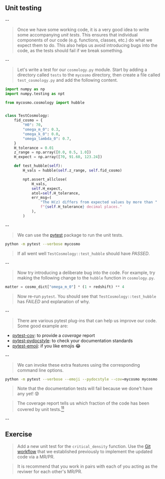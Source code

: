 ## Unit testing

--

> Once we have some working code, it is a very good idea to write some accompanying *unit tests*. This ensures that individual components of our code (e.g. functions, classes, etc.) do what we expect them to do. This also helps us avoid introducing bugs into the code, as the tests should fail if we break something.

--

> Let's write a test for our `cosmology.py` module. Start by adding a directory called `tests` to the `mycosmo` directory, then create a file called `test_cosmology.py` and add the following content.

```python
import numpy as np
import numpy.testing as npt

from mycosmo.cosmology import hubble


class TestCosmology:
    fid_cosmo = {
        "H0": 70,
        "omega_m_0": 0.3,
        "omega_k_0": 0.0,
        "omega_lambda_0": 0.7,
    }
    H_tolerance = 0.01
    z_range = np.array([0.0, 0.5, 1.0])
    H_expect = np.array([70, 91.60, 123.24])

    def test_hubble(self):
        H_vals = hubble(self.z_range, self.fid_cosmo)

        npt.assert_allclose(
            H_vals,
            self.H_expect,
            atol=self.H_tolerance,
            err_msg=(
                "The H(z) differs from expected values by more than "
                f"{self.H_tolerance} decimal places."
            ),
        )
```

--

> We can use the [pytest](https://docs.pytest.org/) package to run the unit tests.

```bash
python -m pytest --verbose mycosmo
```

> If all went well `TestCosmology::test_hubble` should have *PASSED*.

--

> Now try introducing a deliberate bug into the code. For example, try making the following change to the `hubble` function in `cosmology.py`.

```python
matter = cosmo_dict["omega_m_0"] * (1 + redshift) ** 4
```

> Now re-run `pytest`. You should see that `TestCosmology::test_hubble` has *FAILED* and explanation of why.

--

> There are various pytest plug-ins that can help us improve our code. Some good example are:

- [pytest-cov](https://github.com/pytest-dev/pytest-cov): to provide a *coverage* report
- [pytest-pydocstyle](https://github.com/henry0312/pytest-pydocstyle): to check your documentation standards
- [pytest-emoji](https://github.com/hackebrot/pytest-emoji): if you like emojis 😂

--

> We can invoke these extra features using the corresponding command line options.

```bash
python -m pytest --verbose --emoji --pydocstyle --cov=mycosmo mycosmo
```

> Note that the documentation tests will fail because we done't have any yet! 😰
<!-- .element: style="font-size: 50%;" -->

> The coverage report tells us which fraction of the code has been covered by unit tests.[$^{11}$](#/12/12)

--

## Exercise

> Add a new unit test for the `critical_density` function. Use the [Git workflow](#/4/18) that we established previously to implement the updated code via a MR/PR. 

> It is recommend that you work in pairs with each of you acting as the reviwer for each other's MR/PR.
